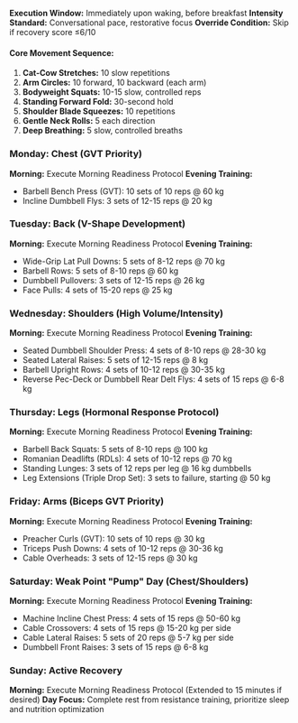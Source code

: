 **Execution Window:** Immediately upon waking, before breakfast **Intensity Standard:** Conversational pace, restorative focus **Override Condition:** Skip if recovery score ≤6/10

#### **Core Movement Sequence:**

1. **Cat-Cow Stretches:** 10 slow repetitions
2. **Arm Circles:** 10 forward, 10 backward (each arm)
3. **Bodyweight Squats:** 10-15 slow, controlled reps
4. **Standing Forward Fold:** 30-second hold
5. **Shoulder Blade Squeezes:** 10 repetitions
6. **Gentle Neck Rolls:** 5 each direction
7. **Deep Breathing:** 5 slow, controlled breaths

### **Monday: Chest (GVT Priority)**

**Morning:** Execute Morning Readiness Protocol **Evening Training:**

- Barbell Bench Press (GVT): 10 sets of 10 reps @ 60 kg
- Incline Dumbbell Flys: 3 sets of 12-15 reps @ 20 kg

### **Tuesday: Back (V-Shape Development)**

**Morning:** Execute Morning Readiness Protocol **Evening Training:**

- Wide-Grip Lat Pull Downs: 5 sets of 8-12 reps @ 70 kg
- Barbell Rows: 5 sets of 8-10 reps @ 60 kg
- Dumbbell Pullovers: 3 sets of 12-15 reps @ 26 kg
- Face Pulls: 4 sets of 15-20 reps @ 25 kg

### **Wednesday: Shoulders (High Volume/Intensity)**

**Morning:** Execute Morning Readiness Protocol **Evening Training:**

- Seated Dumbbell Shoulder Press: 4 sets of 8-10 reps @ 28-30 kg
- Seated Lateral Raises: 5 sets of 12-15 reps @ 8 kg
- Barbell Upright Rows: 4 sets of 10-12 reps @ 30-35 kg
- Reverse Pec-Deck or Dumbbell Rear Delt Flys: 4 sets of 15 reps @ 6-8 kg

### **Thursday: Legs (Hormonal Response Protocol)**

**Morning:** Execute Morning Readiness Protocol **Evening Training:**

- Barbell Back Squats: 5 sets of 8-10 reps @ 100 kg
- Romanian Deadlifts (RDLs): 4 sets of 10-12 reps @ 70 kg
- Standing Lunges: 3 sets of 12 reps per leg @ 16 kg dumbbells
- Leg Extensions (Triple Drop Set): 3 sets to failure, starting @ 50 kg

### **Friday: Arms (Biceps GVT Priority)**

**Morning:** Execute Morning Readiness Protocol **Evening Training:**

- Preacher Curls (GVT): 10 sets of 10 reps @ 30 kg
- Triceps Push Downs: 4 sets of 10-12 reps @ 30-36 kg
- Cable Overheads: 3 sets of 12-15 reps @ 30 kg

### **Saturday: Weak Point "Pump" Day (Chest/Shoulders)**

**Morning:** Execute Morning Readiness Protocol **Evening Training:**

- Machine Incline Chest Press: 4 sets of 15 reps @ 50-60 kg
- Cable Crossovers: 4 sets of 15 reps @ 15-20 kg per side
- Cable Lateral Raises: 5 sets of 20 reps @ 5-7 kg per side
- Dumbbell Front Raises: 3 sets of 15 reps @ 6-8 kg

### **Sunday: Active Recovery**

**Morning:** Execute Morning Readiness Protocol (Extended to 15 minutes if desired) **Day Focus:** Complete rest from resistance training, prioritize sleep and nutrition optimization